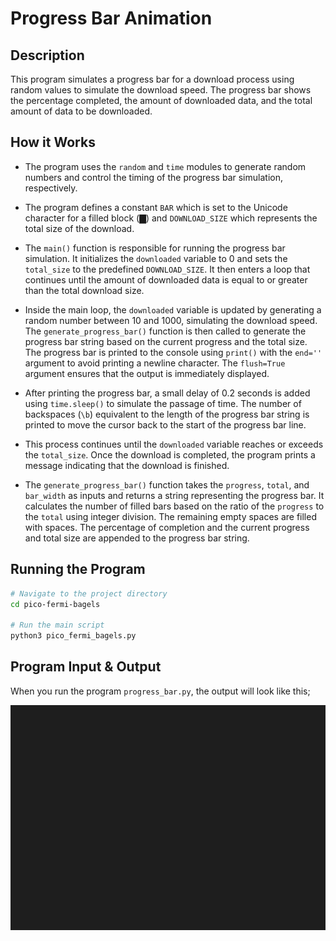 # Progress Bar Animation

## Description

This program simulates a progress bar for a download process using random values to simulate the download speed. The progress bar shows the percentage completed, the amount of downloaded data, and the total amount of data to be downloaded.

## How it Works

- The program uses the `random` and `time` modules to generate random numbers and control the timing of the progress bar simulation, respectively.

- The program defines a constant `BAR` which is set to the Unicode character for a filled block (▇) and `DOWNLOAD_SIZE` which represents the total size of the download.

- The `main()` function is responsible for running the progress bar simulation. It initializes the `downloaded` variable to 0 and sets the `total_size` to the predefined `DOWNLOAD_SIZE`. It then enters a loop that continues until the amount of downloaded data is equal to or greater than the total download size.

- Inside the main loop, the `downloaded` variable is updated by generating a random number between 10 and 1000, simulating the download speed. The `generate_progress_bar()` function is then called to generate the progress bar string based on the current progress and the total size. The progress bar is printed to the console using `print()` with the `end=''` argument to avoid printing a newline character. The `flush=True` argument ensures that the output is immediately displayed.

- After printing the progress bar, a small delay of 0.2 seconds is added using `time.sleep()` to simulate the passage of time. The number of backspaces (`\b`) equivalent to the length of the progress bar string is printed to move the cursor back to the start of the progress bar line.

- This process continues until the `downloaded` variable reaches or exceeds the `total_size`. Once the download is completed, the program prints a message indicating that the download is finished.

- The `generate_progress_bar()` function takes the `progress`, `total`, and `bar_width` as inputs and returns a string representing the progress bar. It calculates the number of filled bars based on the ratio of the `progress` to the `total` using integer division. The remaining empty spaces are filled with spaces. The percentage of completion and the current progress and total size are appended to the progress bar string.

## Running the Program

```bash
# Navigate to the project directory
cd pico-fermi-bagels

# Run the main script
python3 pico_fermi_bagels.py
```

## Program Input & Output

When you run the program `progress_bar.py`, the output will look like this;

![Progress Bar Results](output/progress-bar-results.gif)
